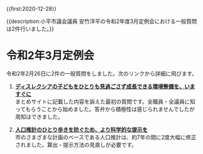 {{first:2020-12-28}}

{{description:小平市議会議員 安竹洋平の令和2年度3月定例会における一般質問は2件行いました。}}

# 令和2年3月定例会

令和2年2月26日に2件の一般質問をしました。次のリンクから詳細に飛びます。

1. **[ディスレクシアの子どもをひとりも見過ごさず成長できる環境整備を、いますぐに](./1-dyslexia-kankyo.md)**  
まとめサイトに記載した内容を訴えた最初の質問です。全職員・全議員に知ってもらうことから始めました。答弁から積極性は感じられませんでしたが周知はできました。

1. **[人口推計のひとり歩きを防ぐため、より科学的な提示を](./2-jinkou-suikei-kagaku.md)**  
市のさまざまな計画のベースである人口推計は、約7年の間に2度大幅に修正されました。算出・提示方法の見直しが必要です。
